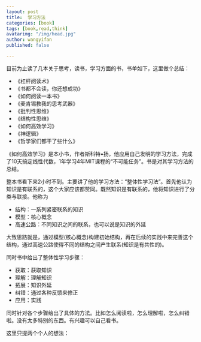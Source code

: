 ```yaml
---
layout: post
title:  学习方法
categories: [book]
tags: [book,read,think]
avatarimg: "/img/head.jpg"
author: wangyifan
published: false

---
```


目前为止读了几本关于思考，读书，学习方面的书，书单如下，这里做个总结：

- 《杠杆阅读术》
- 《书都不会读，你还想成功》
- 《如何阅读一本书》
- 《麦肯锡教我的思考武器》
- 《批判性思维》
- 《结构性思维》
- 《如何高效学习》
- 《神逻辑》
- 《哲学家们都干了些什么》

《如何高效学习》是本小书，作者斯科特•扬，他应用自己发明的学习方法，完成了10天搞定线性代数，1年学习4年MIT课程的“不可能任务”。书是对其学习方法的总结。

整本书看下来2小时不到。主要讲了他的学习方法：“整体性学习法”。首先他认为知识是有联系的，这个大家应该都赞同。既然知识是有联系的，他将知识进行了分类与联接。他称为

- 结构：一系列紧密联系的知识
- 模型：核心概念
- 高速公路：不同知识之间的联系，也可以说是知识的外延

大致思路就是，通过模型(核心概念)构建初始结构，再在后续的实践中来完善这个结构，通过高速公路使得不同的结构之间产生联系(知识是有共性的)。

同时书中给出了整体性学习步骤：

- 获取：获取知识
- 理解：理解知识
- 拓展：知识外延
- 纠错：通过各种反馈来修正
- 应用：实践

同时针对各个步骤给出了具体的方法。比如怎么阅读啦，怎么理解啦，怎么纠错啦。没有太多特别的东西。有兴趣可以自己看书。

这里只提两个个人的想法：
